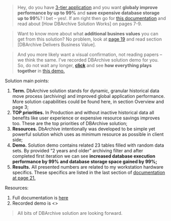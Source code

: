 >Hey, do you have <a href="https://en.wikipedia.org/wiki/Multitier_architecture#Three-tier_architecture" target="_blank">3-tier application</a> and you want **globaly improve performance by up to 99%** and **save expensive database storage up to 99%**? I bet – yes!. If am right then go for <a href="DbArchive.pdf" target="_blank">this documentation</a> and read about [How DBArchive Solution Works] on pages 7-9.

>Want to know more about what **additional busines values** you can get from this solution? No problem, look at <a href="DbArchive.pdf" target="_blank">page 19</a> and read section [DBArchive Delivers Business Value].

>And you more likely want a visual confirmation, not reading papers – we think the same. I’ve recorded DBArchive solution demo for you. So, do not wait any longer, <a href="DbArchive.pdf" target="_blank">**click**</a> and see **how everything plays together** in <a href="DbArchive.pdf" target="_blank">this demo.</a>

Solution main points:
1. **Term.** DbArchive solution stands for dynamic, granular historical data move process (archiving) and improved global application performance. More solution capabilities could be found here, in section Overview and page 3;
2. **TOP priorities.** In Production and without inactive historical data all benefits like user experience or expensive resource savings improves too. These are the top priorities of DBArchive solution;
3. **Resources.** DbArchive intentionally was developed to be simple yet powerful solution which uses as minimum resource as possible in client side;
4. **Demo.** Solution demo contains related 23 tables filled with random data sets. By provided “2 years and older” archiving filter and after completed first iteration we can see **increased database execution performance by 99% and database storage space gained by 99%;**
5. **Results.** All presented numbers are related to my workstation hardware specifics. These specifics are listed in the last section of <a href="DbArchive.pdf" target="_blank">documentation at page 21.</a>

Resources:
1. Full documentation is <a href="DbArchive.pdf" target="_blank">here</a>
2. Recorded demo is <<here>>

> All bits of DBArchive solution are looking forward.

